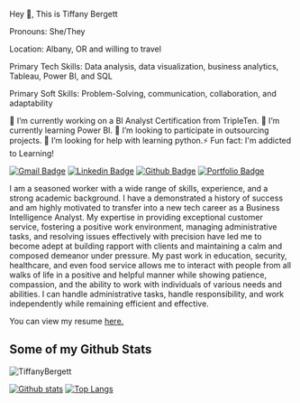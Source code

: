 <p align='left'> Hey 👋, This is Tiffany Bergett</p>
<p align='left'> Pronouns: She/They</p>
<p align='left'> Location: Albany, OR and willing to travel</p>
<p align='left'> Primary Tech Skills: Data analysis, data visualization, business analytics, Tableau, Power BI, and SQL</p>
<p align='left'> Primary Soft Skills: Problem-Solving, communication, collaboration, and adaptability</p>
<p align='left'> 🔭 I’m currently working on a BI Analyst Certification from TripleTen. 🌱 I’m currently learning Power BI. 👯 I’m looking to participate in outsourcing projects. 🤔 I’m looking for help with learning python.⚡ Fun fact: I'm addicted to Learning!</p>

[![Gmail Badge](https://img.shields.io/badge/-tifcpic@gmail.com-c14438?style=flat&logo=Gmail&logoColor=white&link=mailto:tifcpic@gmail.com)](mailto:tifcpic@gmail.com) 
[![Linkedin Badge](https://img.shields.io/badge/-www.linkedin.com/in/tiffanycbergett-0072b1?style=flat&logo=Linkedin&logoColor=white&link=https://www.linkedin.com/in/www.linkedin.com/in/tiffanycbergett/)](https://www.linkedin.com/in/www.linkedin.com/in/tiffanycbergett/)
[![Github Badge](https://img.shields.io/badge/-TiffanyBergett-grey?style=flat&logo=github&logoColor=white&link=https://github.com/TiffanyBergett/)](https://www.github.com/TiffanyBergett/)
[![Portfolio Badge](https://img.shields.io/badge/portfolio-web-blue?style=flat&link=https://github.com/Tiffany-Bergett/Data_projects_TripleTen/)](https://github.com/Tiffany-Bergett/Data_projects_TripleTen/) 

<p align='left'>I am a seasoned worker with a wide range of skills, experience, and a strong academic background. I have a demonstrated a history of success and am highly motivated to transfer into a new tech career as a Business Intelligence Analyst. My expertise in providing exceptional customer service, fostering a positive work environment, managing administrative tasks, and resolving issues effectively with precision have led me to become adept at building rapport with clients and maintaining a calm and composed demeanor under pressure. My past work in education, security, healthcare, and even food service allows me to interact with people from all walks of life in a positive and helpful manner while showing patience, compassion, and the ability to work with individuals of various needs and abilities. I can handle administrative tasks, handle responsibility, and work independently while remaining efficient and effective.</p>

<p align='left'> You can view my resume <a href='https://docs.google.com/document/d/14roiaExn3BnWvwgDC67wgTCAyJsd6_l0oQvsh9w52dE/edit?usp=sharing ' target=_blank><u>here</u>.</a></p>

## Some of my Github Stats
<p align=left> <img src=https://komarev.com/ghpvc/?username=TiffanyBergett alt=TiffanyBergett /> </p>

[![Github stats](https://github-readme-stats.vercel.app/api?username=TiffanyBergett&show_icons=true&include_all_commits=true)](https://github.com/TiffanyBergett/github-readme-stats)
[![Top Langs](https://github-readme-stats.vercel.app/api/top-langs/?username=TiffanyBergett&layout=compact)](https://github.com/TiffanyBergett/github-readme-stats)
